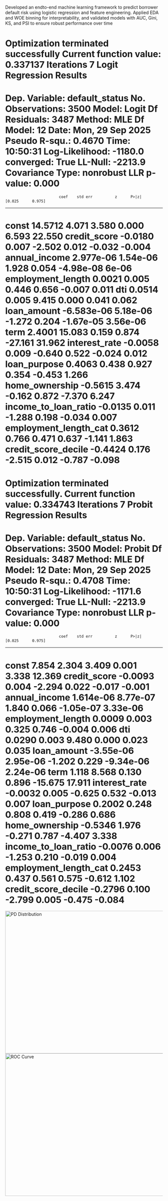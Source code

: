 


Developed an endto-end machine learning framework to predict borrower default risk using logistic
regression and feature engineering. Applied EDA and WOE binning for interpretability, and
validated models with AUC, Gini, KS, and PSI to ensure robust performance over time





Optimization terminated successfully
         Current function value: 0.337137
         Iterations 7
                           Logit Regression Results                           
==============================================================================
Dep. Variable:         default_status   No. Observations:                 3500
Model:                          Logit   Df Residuals:                     3487
Method:                           MLE   Df Model:                           12
Date:                Mon, 29 Sep 2025   Pseudo R-squ.:                  0.4670
Time:                        10:50:31   Log-Likelihood:                -1180.0
converged:                       True   LL-Null:                       -2213.9
Covariance Type:            nonrobust   LLR p-value:                     0.000
=========================================================================================
                            coef    std err          z      P>|z|      [0.025      0.975]
-----------------------------------------------------------------------------------------
const                    14.5712      4.071      3.580      0.000       6.593      22.550
credit_score             -0.0180      0.007     -2.502      0.012      -0.032      -0.004
annual_income          2.977e-06   1.54e-06      1.928      0.054   -4.98e-08       6e-06
employment_length         0.0021      0.005      0.446      0.656      -0.007       0.011
dti                       0.0514      0.005      9.415      0.000       0.041       0.062
loan_amount           -6.583e-06   5.18e-06     -1.272      0.204   -1.67e-05    3.56e-06
term                      2.4001     15.083      0.159      0.874     -27.161      31.962
interest_rate            -0.0058      0.009     -0.640      0.522      -0.024       0.012
loan_purpose              0.4063      0.438      0.927      0.354      -0.453       1.266
home_ownership           -0.5615      3.474     -0.162      0.872      -7.370       6.247
income_to_loan_ratio     -0.0135      0.011     -1.288      0.198      -0.034       0.007
employment_length_cat     0.3612      0.766      0.471      0.637      -1.141       1.863
credit_score_decile      -0.4424      0.176     -2.515      0.012      -0.787      -0.098
=========================================================================================


Optimization terminated successfully.
         Current function value: 0.334743
         Iterations 7
Probit Regression Results
==============================================================================  
Dep. Variable:         default_status   No. Observations:                 3500
Model:                         Probit   Df Residuals:                     3487
Method:                           MLE   Df Model:                           12
Date:                Mon, 29 Sep 2025   Pseudo R-squ.:                  0.4708
Time:                        10:50:31   Log-Likelihood:                -1171.6
converged:                       True   LL-Null:                       -2213.9
Covariance Type:            nonrobust   LLR p-value:                     0.000
=========================================================================================  
                            coef    std err          z      P>|z|      [0.025      0.975]
-----------------------------------------------------------------------------------------  
const                     7.854      2.304      3.409      0.001       3.338      12.369
credit_score             -0.0093      0.004     -2.294      0.022      -0.017      -0.001
annual_income           1.614e-06   8.77e-07      1.840      0.066   -1.05e-07    3.33e-06
employment_length         0.0009      0.003      0.325      0.746      -0.004       0.006
dti                       0.0290      0.003      9.480      0.000       0.023       0.035
loan_amount            -3.55e-06   2.95e-06     -1.202      0.229   -9.34e-06    2.24e-06
term                      1.118      8.568      0.130      0.896     -15.675      17.911
interest_rate            -0.0032      0.005     -0.625      0.532      -0.013       0.007
loan_purpose              0.2002      0.248      0.808      0.419      -0.286       0.686
home_ownership           -0.5346      1.976     -0.271      0.787      -4.407       3.338
income_to_loan_ratio     -0.0076      0.006     -1.253      0.210      -0.019       0.004
employment_length_cat     0.2453      0.437      0.561      0.575      -0.612       1.102
credit_score_decile      -0.2796      0.100     -2.799      0.005      -0.475      -0.084
=========================================================================================


<img width="571" height="455" alt="PD Distribution" src="https://github.com/user-attachments/assets/2e708de3-e195-42e7-b66a-501663d33371" />


<img width="567" height="455" alt="ROC Curve" src="https://github.com/user-attachments/assets/b303970a-e3b6-4685-a413-480d6fa5f1dd" />
